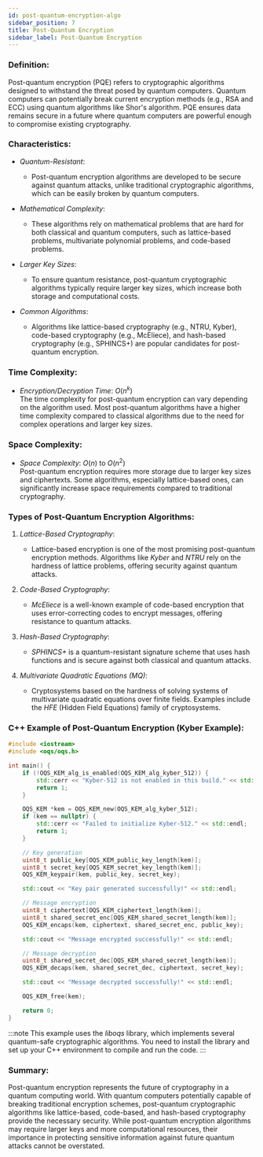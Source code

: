 ```yaml
---
id: post-quantum-encryption-algo  
sidebar_position: 7
title: Post-Quantum Encryption  
sidebar_label: Post-Quantum Encryption
---
```


### Definition:

Post-quantum encryption (PQE) refers to cryptographic algorithms designed to withstand the threat posed by quantum computers. Quantum computers can potentially break current encryption methods (e.g., RSA and ECC) using quantum algorithms like Shor's algorithm. PQE ensures data remains secure in a future where quantum computers are powerful enough to compromise existing cryptography.

### Characteristics:

- *Quantum-Resistant*:
  - Post-quantum encryption algorithms are developed to be secure against quantum attacks, unlike traditional cryptographic algorithms, which can be easily broken by quantum computers.

- *Mathematical Complexity*:
  - These algorithms rely on mathematical problems that are hard for both classical and quantum computers, such as lattice-based problems, multivariate polynomial problems, and code-based problems.

- *Larger Key Sizes*:
  - To ensure quantum resistance, post-quantum cryptographic algorithms typically require larger key sizes, which increase both storage and computational costs.

- *Common Algorithms*:
  - Algorithms like lattice-based cryptography (e.g., NTRU, Kyber), code-based cryptography (e.g., McEliece), and hash-based cryptography (e.g., SPHINCS+) are popular candidates for post-quantum encryption.

### Time Complexity:

- *Encryption/Decryption Time*: $O(n^k)$  
  The time complexity for post-quantum encryption can vary depending on the algorithm used. Most post-quantum algorithms have a higher time complexity compared to classical algorithms due to the need for complex operations and larger key sizes.

### Space Complexity:

- *Space Complexity*: $O(n)$ to $O(n^2)$  
  Post-quantum encryption requires more storage due to larger key sizes and ciphertexts. Some algorithms, especially lattice-based ones, can significantly increase space requirements compared to traditional cryptography.

### Types of Post-Quantum Encryption Algorithms:

1. *Lattice-Based Cryptography*:
   - Lattice-based encryption is one of the most promising post-quantum encryption methods. Algorithms like *Kyber* and *NTRU* rely on the hardness of lattice problems, offering security against quantum attacks.

2. *Code-Based Cryptography*:
   - *McEliece* is a well-known example of code-based encryption that uses error-correcting codes to encrypt messages, offering resistance to quantum attacks.

3. *Hash-Based Cryptography*:
   - *SPHINCS+* is a quantum-resistant signature scheme that uses hash functions and is secure against both classical and quantum attacks.

4. *Multivariate Quadratic Equations (MQ)*:
   - Cryptosystems based on the hardness of solving systems of multivariate quadratic equations over finite fields. Examples include the *HFE* (Hidden Field Equations) family of cryptosystems.

### C++ Example of Post-Quantum Encryption (Kyber Example):

```cpp
#include <iostream>
#include <oqs/oqs.h>

int main() {
    if (!OQS_KEM_alg_is_enabled(OQS_KEM_alg_kyber_512)) {
        std::cerr << "Kyber-512 is not enabled in this build." << std::endl;
        return 1;
    }

    OQS_KEM *kem = OQS_KEM_new(OQS_KEM_alg_kyber_512);
    if (kem == nullptr) {
        std::cerr << "Failed to initialize Kyber-512." << std::endl;
        return 1;
    }

    // Key generation
    uint8_t public_key[OQS_KEM_public_key_length(kem)];
    uint8_t secret_key[OQS_KEM_secret_key_length(kem)];
    OQS_KEM_keypair(kem, public_key, secret_key);

    std::cout << "Key pair generated successfully!" << std::endl;

    // Message encryption
    uint8_t ciphertext[OQS_KEM_ciphertext_length(kem)];
    uint8_t shared_secret_enc[OQS_KEM_shared_secret_length(kem)];
    OQS_KEM_encaps(kem, ciphertext, shared_secret_enc, public_key);

    std::cout << "Message encrypted successfully!" << std::endl;

    // Message decryption
    uint8_t shared_secret_dec[OQS_KEM_shared_secret_length(kem)];
    OQS_KEM_decaps(kem, shared_secret_dec, ciphertext, secret_key);

    std::cout << "Message decrypted successfully!" << std::endl;

    OQS_KEM_free(kem);

    return 0;
}
```

:::note
This example uses the *liboqs* library, which implements several quantum-safe cryptographic algorithms. You need to install the library and set up your C++ environment to compile and run the code.
:::

### Summary:

Post-quantum encryption represents the future of cryptography in a quantum computing world. With quantum computers potentially capable of breaking traditional encryption schemes, post-quantum cryptographic algorithms like lattice-based, code-based, and hash-based cryptography provide the necessary security. While post-quantum encryption algorithms may require larger keys and more computational resources, their importance in protecting sensitive information against future quantum attacks cannot be overstated.
